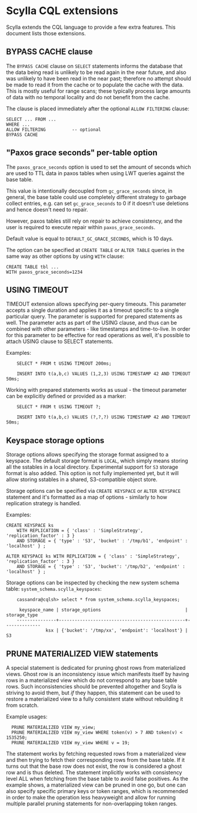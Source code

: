# Scylla CQL extensions

Scylla extends the CQL language to provide a few extra features. This document
lists those extensions.

## BYPASS CACHE clause

The `BYPASS CACHE` clause on `SELECT` statements informs the database that the data
being read is unlikely to be read again in the near future, and also
was unlikely to have been read in the near past; therefore no attempt
should be made to read it from the cache or to populate the cache with
the data. This is mostly useful for range scans; these typically
process large amounts of data with no temporal locality and do not
benefit from the cache.

The clause is placed immediately after the optional `ALLOW FILTERING`
clause:

    SELECT ... FROM ...
    WHERE ...
    ALLOW FILTERING          -- optional
    BYPASS CACHE

## "Paxos grace seconds" per-table option

The `paxos_grace_seconds` option is used to set the amount of seconds which
are used to TTL data in paxos tables when using LWT queries against the base
table.

This value is intentionally decoupled from `gc_grace_seconds` since,
in general, the base table could use completely different strategy to garbage
collect entries, e.g. can set `gc_grace_seconds` to 0 if it doesn't use
deletions and hence doesn't need to repair.

However, paxos tables still rely on repair to achieve consistency, and
the user is required to execute repair within `paxos_grace_seconds`.

Default value is equal to `DEFAULT_GC_GRACE_SECONDS`, which is 10 days.

The option can be specified at `CREATE TABLE` or `ALTER TABLE` queries in the same
way as other options by using `WITH` clause:

    CREATE TABLE tbl ...
    WITH paxos_grace_seconds=1234

## USING TIMEOUT

TIMEOUT extension allows specifying per-query timeouts. This parameter accepts a single
duration and applies it as a timeout specific to a single particular query.
The parameter is supported for prepared statements as well.
The parameter acts as part of the USING clause, and thus can be combined with other
parameters - like timestamps and time-to-live.
In order for this parameter to be effective for read operations as well, it's possible
to attach USING clause to SELECT statements.

Examples:
```cql
	SELECT * FROM t USING TIMEOUT 200ms;
```
```cql
	INSERT INTO t(a,b,c) VALUES (1,2,3) USING TIMESTAMP 42 AND TIMEOUT 50ms;
```

Working with prepared statements works as usual - the timeout parameter can be
explicitly defined or provided as a marker:

```cql
	SELECT * FROM t USING TIMEOUT ?;
```
```cql
	INSERT INTO t(a,b,c) VALUES (?,?,?) USING TIMESTAMP 42 AND TIMEOUT 50ms;
```

## Keyspace storage options

Storage options allows specifying the storage format assigned to a keyspace.
The default storage format is `LOCAL`, which simply means storing all the sstables
in a local directory.
Experimental support for `S3` storage format is also added. This option is not fully
implemented yet, but it will allow storing sstables in a shared, S3-compatible object store.

Storage options can be specified via `CREATE KEYSPACE` or `ALTER KEYSPACE` statement
and it's formatted as a map of options - similarly to how replication strategy is handled.

Examples:
```cql
CREATE KEYSPACE ks
    WITH REPLICATION = { 'class' : 'SimpleStrategy', 'replication_factor' : 3 }
    AND STORAGE = { 'type' : 'S3', 'bucket' : '/tmp/b1', 'endpoint' : 'localhost' } ;
```

```cql
ALTER KEYSPACE ks WITH REPLICATION = { 'class' : 'SimpleStrategy', 'replication_factor' : 3 }
    AND STORAGE = { 'type' : 'S3', 'bucket': '/tmp/b2', 'endpoint' : 'localhost' } ;
```

Storage options can be inspected by checking the new system schema table: `system_schema.scylla_keyspaces`:

```cql
    cassandra@cqlsh> select * from system_schema.scylla_keyspaces;
    
     keyspace_name | storage_options                                | storage_type
    ---------------+------------------------------------------------+--------------
               ksx | {'bucket': '/tmp/xx', 'endpoint': 'localhost'} |           S3
```

## PRUNE MATERIALIZED VIEW statements

A special statement is dedicated for pruning ghost rows from materialized views.
Ghost row is an inconsistency issue which manifests itself by having rows
in a materialized view which do not correspond to any base table rows.
Such inconsistencies should be prevented altogether and Scylla is striving to avoid
them, but *if* they happen, this statement can be used to restore a materialized view
to a fully consistent state without rebuilding it from scratch.

Example usages:
```cql
  PRUNE MATERIALIZED VIEW my_view;
  PRUNE MATERIALIZED VIEW my_view WHERE token(v) > 7 AND token(v) < 1535250;
  PRUNE MATERIALIZED VIEW my_view WHERE v = 19;
```

The statement works by fetching requested rows from a materialized view
and then trying to fetch their corresponding rows from the base table.
If it turns out that the base row does not exist, the row is considered
a ghost row and is thus deleted. The statement implicitly works with
consistency level ALL when fetching from the base table to avoid false
positives. As the example shows, a materialized view can be pruned
in one go, but one can also specify specific primary keys or token ranges,
which is recommended in order to make the operation less heavyweight
and allow for running multiple parallel pruning statements for non-overlapping
token ranges.

